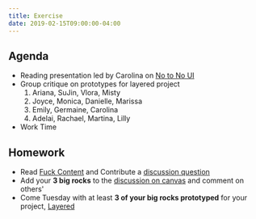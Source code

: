 ```yaml
---
title: Exercise
date: 2019-02-15T09:00:00-04:00
---
```


## Agenda

- Reading presentation led by Carolina on [No to No UI](https://prmlg.ht/2DmCKWA)
- Group critique on prototypes for layered project
  1. Ariana, SuJin, Vlora, Misty
  2. Joyce, Monica, Danielle, Marissa
  3. Emily, Germaine, Carolina
  4. Adelai, Rachael, Martina, Lilly
- Work Time

## Homework

- Read [Fuck Content](https://prmlg.ht/2BFVSil) and Contribute a [discussion question](https://prmlg.ht/2BApCNw)
- Add your **3 big rocks** to the [discussion on canvas](https://prmlg.ht/2RKm0hn) and comment on others'
- Come Tuesday with at least **3 of your big rocks prototyped** for your project, [Layered](/projects/layered)